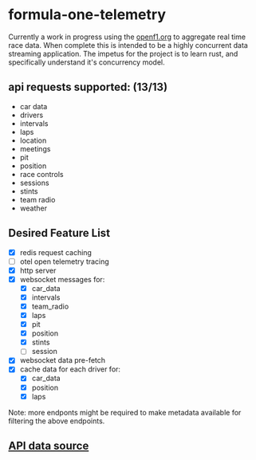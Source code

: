 # formula-one-telemetry

Currently a work in progress using the [openf1.org](https://openf1.org/) to aggregate real time race data. When complete this is intended to be a highly concurrent data streaming application. The impetus for the project is to learn rust, and specifically understand it's concurrency model.

## api requests supported: (13/13)
- car data
- drivers 
- intervals
- laps
- location
- meetings
- pit
- position
- race controls
- sessions
- stints
- team radio
- weather


## Desired Feature List
- [X] redis request caching
- [ ] otel open telemetry tracing
- [X] http server
- [X] websocket messages for:
  - [X] car_data
  - [X] intervals
  - [X] team_radio
  - [X] laps
  - [X] pit
  - [X] position
  - [X] stints
  - [ ] session
- [X] websocket data pre-fetch
- [X] cache data for each driver for:
  - [X] car_data
  - [X] position  
  - [X] laps

Note: more endponts might be required to make metadata available for filtering
the above endpoints.

## [API data source](https://openf1.org/?shell#introduction)

